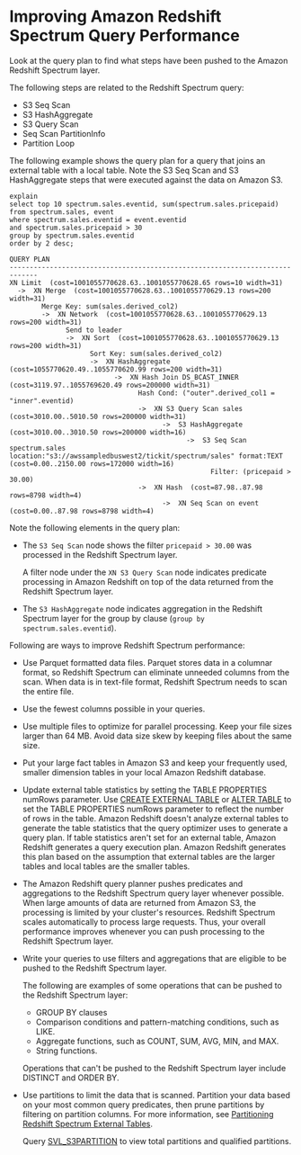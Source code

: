 # Improving Amazon Redshift Spectrum Query Performance<a name="c-spectrum-external-performance"></a>

Look at the query plan to find what steps have been pushed to the Amazon Redshift Spectrum layer\. 

The following steps are related to the Redshift Spectrum query:
+ S3 Seq Scan 
+ S3 HashAggregate 
+ S3 Query Scan
+ Seq Scan PartitionInfo
+ Partition Loop 

The following example shows the query plan for a query that joins an external table with a local table\. Note the S3 Seq Scan and S3 HashAggregate steps that were executed against the data on Amazon S3\.

```
explain
select top 10 spectrum.sales.eventid, sum(spectrum.sales.pricepaid) 
from spectrum.sales, event
where spectrum.sales.eventid = event.eventid
and spectrum.sales.pricepaid > 30
group by spectrum.sales.eventid
order by 2 desc;
```

```
QUERY PLAN                                                                                                                                                                                
-----------------------------------------------------------------------------
XN Limit  (cost=1001055770628.63..1001055770628.65 rows=10 width=31)                                                                                                                      
  ->  XN Merge  (cost=1001055770628.63..1001055770629.13 rows=200 width=31)                                                                                                               
        Merge Key: sum(sales.derived_col2)                                                                                                                                                
        ->  XN Network  (cost=1001055770628.63..1001055770629.13 rows=200 width=31)                                                                                                       
              Send to leader                                                                                                                                                              
              ->  XN Sort  (cost=1001055770628.63..1001055770629.13 rows=200 width=31)                                                                                                    
                    Sort Key: sum(sales.derived_col2)                                                                                                                                     
                    ->  XN HashAggregate  (cost=1055770620.49..1055770620.99 rows=200 width=31)                                                                                           
                          ->  XN Hash Join DS_BCAST_INNER  (cost=3119.97..1055769620.49 rows=200000 width=31)                                                                             
                                Hash Cond: ("outer".derived_col1 = "inner".eventid)                                                                                                       
                                ->  XN S3 Query Scan sales  (cost=3010.00..5010.50 rows=200000 width=31)                                                                                  
                                      ->  S3 HashAggregate  (cost=3010.00..3010.50 rows=200000 width=16)                                                                                  
                                            ->  S3 Seq Scan spectrum.sales location:"s3://awssampledbuswest2/tickit/spectrum/sales" format:TEXT  (cost=0.00..2150.00 rows=172000 width=16)
                                                  Filter: (pricepaid > 30.00)                                                                                                             
                                ->  XN Hash  (cost=87.98..87.98 rows=8798 width=4)                                                                                                        
                                      ->  XN Seq Scan on event  (cost=0.00..87.98 rows=8798 width=4)
```

Note the following elements in the query plan:
+ The `S3 Seq Scan` node shows the filter `pricepaid > 30.00` was processed in the Redshift Spectrum layer\.

  A filter node under the `XN S3 Query Scan` node indicates predicate processing in Amazon Redshift on top of the data returned from the Redshift Spectrum layer\.
+ The `S3 HashAggregate` node indicates aggregation in the Redshift Spectrum layer for the group by clause \(`group by spectrum.sales.eventid`\)\.

Following are ways to improve Redshift Spectrum performance:
+ Use Parquet formatted data files\. Parquet stores data in a columnar format, so Redshift Spectrum can eliminate unneeded columns from the scan\. When data is in text\-file format, Redshift Spectrum needs to scan the entire file\.
+ Use the fewest columns possible in your queries\.
+ Use multiple files to optimize for parallel processing\. Keep your file sizes larger than 64 MB\. Avoid data size skew by keeping files about the same size\.
+ Put your large fact tables in Amazon S3 and keep your frequently used, smaller dimension tables in your local Amazon Redshift database\.
+ Update external table statistics by setting the TABLE PROPERTIES numRows parameter\. Use [CREATE EXTERNAL TABLE](r_CREATE_EXTERNAL_TABLE.md) or [ALTER TABLE](r_ALTER_TABLE.md) to set the TABLE PROPERTIES numRows parameter to reflect the number of rows in the table\. Amazon Redshift doesn't analyze external tables to generate the table statistics that the query optimizer uses to generate a query plan\. If table statistics aren't set for an external table, Amazon Redshift generates a query execution plan\. Amazon Redshift generates this plan based on the assumption that external tables are the larger tables and local tables are the smaller tables\.
+ The Amazon Redshift query planner pushes predicates and aggregations to the Redshift Spectrum query layer whenever possible\. When large amounts of data are returned from Amazon S3, the processing is limited by your cluster's resources\. Redshift Spectrum scales automatically to process large requests\. Thus, your overall performance improves whenever you can push processing to the Redshift Spectrum layer\. 
+ Write your queries to use filters and aggregations that are eligible to be pushed to the Redshift Spectrum layer\.

  The following are examples of some operations that can be pushed to the Redshift Spectrum layer:
  + GROUP BY clauses
  + Comparison conditions and pattern\-matching conditions, such as LIKE\.
  + Aggregate functions, such as COUNT, SUM, AVG, MIN, and MAX\.
  + String functions\.

  Operations that can't be pushed to the Redshift Spectrum layer include DISTINCT and ORDER BY\.
+ Use partitions to limit the data that is scanned\. Partition your data based on your most common query predicates, then prune partitions by filtering on partition columns\. For more information, see [Partitioning Redshift Spectrum External Tables](c-spectrum-external-tables.md#c-spectrum-external-tables-partitioning)\.

  Query [SVL\_S3PARTITION](r_SVL_S3PARTITION.md) to view total partitions and qualified partitions\.